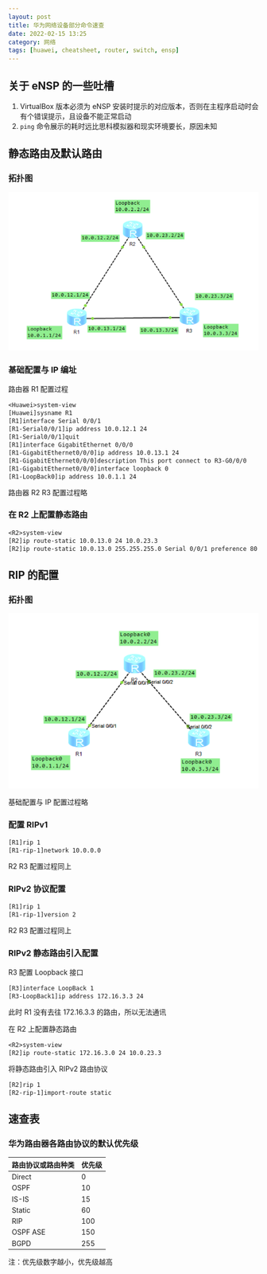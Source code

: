 ```yaml
---
layout: post
title: 华为网络设备部分命令速查
date: 2022-02-15 13:25
category: 网络
tags: [huawei, cheatsheet, router, switch, ensp]
---
```


## 关于 eNSP 的一些吐槽

1. VirtualBox 版本必须为 eNSP 安装时提示的对应版本，否则在主程序启动时会有个错误提示，且设备不能正常启动
1. `ping` 命令展示的耗时远比思科模拟器和现实环境要长，原因未知

## 静态路由及默认路由

### 拓扑图

![](/assets/2022/001.png)

### 基础配置与 IP 编址

路由器 R1 配置过程

```
<Huawei>system-view
[Huawei]sysname R1
[R1]interface Serial 0/0/1
[R1-Serial0/0/1]ip address 10.0.12.1 24 
[R1-Serial0/0/1]quit
[R1]interface GigabitEthernet 0/0/0
[R1-GigabitEthernet0/0/0]ip address 10.0.13.1 24 
[R1-GigabitEthernet0/0/0]description This port connect to R3-G0/0/0 
[R1-GigabitEthernet0/0/0]interface loopback 0 
[R1-LoopBack0]ip address 10.0.1.1 24
```

路由器 R2 R3 配置过程略

### 在 R2 上配置静态路由

```
<R2>system-view 
[R2]ip route-static 10.0.13.0 24 10.0.23.3
[R2]ip route-static 10.0.13.0 255.255.255.0 Serial 0/0/1 preference 80 
```

## RIP 的配置

### 拓扑图

![](/assets/2022/002.png)

基础配置与 IP 配置过程略

### 配置 RIPv1

```
[R1]rip 1 
[R1-rip-1]network 10.0.0.0
```

R2 R3 配置过程同上

### RIPv2 协议配置

```
[R1]rip 1 
[R1-rip-1]version 2
```
R2 R3 配置过程同上

### RIPv2 静态路由引入配置

R3 配置 Loopback 接口

```
[R3]interface LoopBack 1 
[R3-LoopBack1]ip address 172.16.3.3 24 
```

此时 R1 没有去往 172.16.3.3 的路由，所以无法通讯

在 R2 上配置静态路由

```
<R2>system-view 
[R2]ip route-static 172.16.3.0 24 10.0.23.3 
```

将静态路由引入 RIPv2 路由协议

```
[R2]rip 1 
[R2-rip-1]import-route static
```

## 速查表

### 华为路由器各路由协议的默认优先级

| 路由协议或路由种类 | 优先级 |
| ------------------ | ------ |
| Direct             | 0      |
| OSPF               | 10     |
| IS-IS              | 15     |
| Static             | 60     |
| RIP                | 100    |
| OSPF ASE           | 150    |
| BGPD               | 255    |

注：优先级数字越小，优先级越高